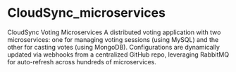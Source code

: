 # CloudSync_microservices
CloudSync Voting Microservices A distributed voting application with two microservices: one for managing voting sessions (using MySQL) and the other for casting votes (using MongoDB). Configurations are dynamically updated via webhooks from a centralized GitHub repo, leveraging RabbitMQ for auto-refresh across hundreds of microservices.

